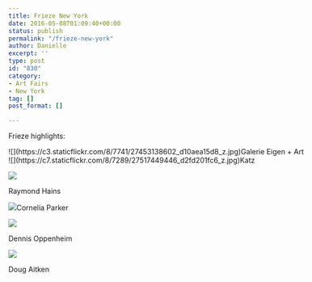 ```yaml
---
title: Frieze New York
date: 2016-05-08T01:09:40+00:00
status: publish
permalink: "/frieze-new-york"
author: Danielle
excerpt: ''
type: post
id: "830"
category:
- Art Fairs
- New York
tag: []
post_format: []

---
```

Frieze highlights:

<div class="wp-caption alignnone" style="width: 604px">![](https://c3.staticflickr.com/8/7741/27453138602_d10aea15d8_z.jpg)Galerie Eigen + Art

</div><div class="wp-caption alignnone" style="width: 496px">![](https://c7.staticflickr.com/8/7289/27517449446_d2fd201fc6_z.jpg)Katz

![](https://live.staticflickr.com/7378/27275166530_af63631b64_b.jpg)

Raymond Hains

  
![](https://c8.staticflickr.com/8/7716/27479812231_7f905c5096_z.jpg)Cornelia Parker

  
![](https://live.staticflickr.com/7502/27453138572_1789b707e1_b.jpg)

Dennis Oppenheim

![](https://live.staticflickr.com/7648/27453138502_96fecbd575_b.jpg)

Doug Aitken